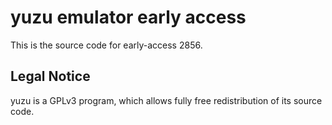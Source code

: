 yuzu emulator early access
=============

This is the source code for early-access 2856.

## Legal Notice

yuzu is a GPLv3 program, which allows fully free redistribution of its source code.
